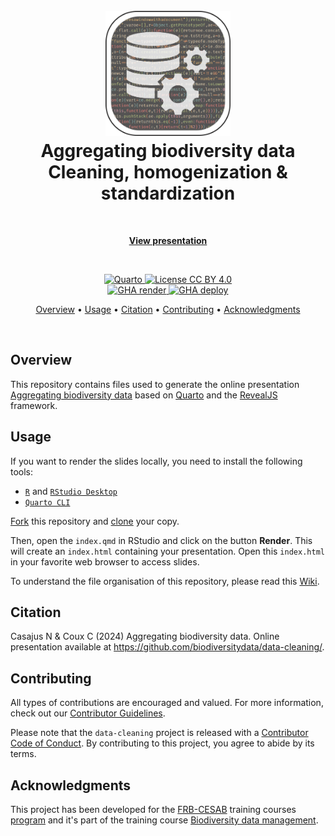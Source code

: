 # <!-- Logo & Title -->

<h1 align="center">
  <br>
  <img src="images/readme/logo-readme.png" alt="Logo" width="200">
  <br>
  Aggregating biodiversity data
  <br>
  Cleaning, homogenization & standardization
  <br>
</h1>


<!-- View presentation -->

<br>
<p align="center">
  <a href="https://biodiversitydata.github.io/data-cleaning" target="_blank"><b>View presentation</b></a>
</p>
<br>


<!-- Badges -->

<p align="center">

  <!-- Quarto -->
  <a href="https://quarto.org/">
    <img src="https://img.shields.io/badge/Made%20with-Quarto-blue.svg" alt="Quarto">
  </a>
  
  <!-- License -->
  <a href="https://choosealicense.com/licenses/cc-by-4.0/">
    <img src="https://img.shields.io/badge/License-CC%20BY%204.0-green.svg" alt="License CC BY 4.0">
  </a>
  
  <br/>
  
  <!-- Quarto render -->
  <a href="https://github.com/biodiversitydata/data-cleaning/actions/workflows/quarto-render.yml">
    <img src="https://github.com/biodiversitydata/data-cleaning/actions/workflows/quarto-render.yml/badge.svg" alt="GHA render">
  </a>
  
  <!-- GitHub deployment -->
  <a href="https://github.com/biodiversitydata/data-cleaning/actions/workflows/pages/pages-build-deployment">
    <img src="https://github.com/biodiversitydata/data-cleaning/actions/workflows/pages/pages-build-deployment/badge.svg" alt="GHA deploy">
  </a>
</p>


<!-- Table of content -->

<p align="center">
  <a href="#overview">Overview</a> •
  <a href="#usage">Usage</a> •
  <a href="#citation">Citation</a> •
  <a href="#contributing">Contributing</a> •
  <a href="#acknowledgments">Acknowledgments</a>
</p>

<br>


## Overview

This repository contains files used to generate the online presentation [Aggregating biodiversity data](https://biodiversitydata.github.io/data-cleaning) based on [Quarto](https://quarto.org/) and the [RevealJS](https://quarto.org/docs/presentations/revealjs/) framework.


## Usage

If you want to render the slides locally, you need to install the following tools:

- [`R`](https://cran.r-project.org/) and [`RStudio Desktop`](https://posit.co/download/rstudio-desktop/)
- [`Quarto CLI`](https://quarto.org/docs/get-started/)

[Fork](https://docs.github.com/en/pull-requests/collaborating-with-pull-requests/working-with-forks/fork-a-repo) this repository and [clone](https://docs.github.com/en/repositories/creating-and-managing-repositories/cloning-a-repository) your copy.

Then, open the `index.qmd` in RStudio and click on the button **Render**. This will create an `index.html` containing your presentation. Open this `index.html` in your favorite web browser to access slides.

To understand the file organisation of this repository, please read this [Wiki](https://github.com/biodiversitydata/quarto-template/wiki).


## Citation

Casajus N & Coux C (2024) Aggregating biodiversity data. Online presentation available at <https://github.com/biodiversitydata/data-cleaning/>.


## Contributing

All types of contributions are encouraged and valued. For more information, check out our [Contributor Guidelines](https://github.com/biodiversitydata/data-cleaning/blob/main/CONTRIBUTING.md).

Please note that the `data-cleaning` project is released with a [Contributor Code of Conduct](https://contributor-covenant.org/version/2/1/CODE_OF_CONDUCT.html). By contributing to this project, you agree to abide by its terms.


## Acknowledgments

This project has been developed for the [FRB-CESAB](https://www.fondationbiodiversite.fr/en/about-the-foundation/le-cesab/) training courses [program](https://frbcesab.github.io/content/courses.html) and it's part of the training course [Biodiversity data management](https://biodiversitydata.github.io).

